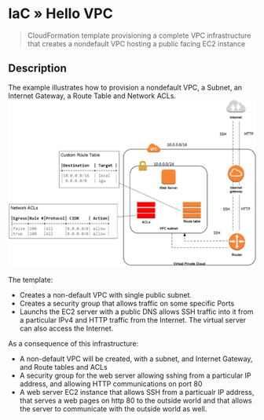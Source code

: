 # IaC &raquo; Hello VPC
> CloudFormation template provisioning a complete VPC infrastructure that creates a nondefault VPC hosting a public facing EC2 instance

## Description
The example illustrates how to provision a nondefault VPC, a Subnet, an Internet Gateway, a Route Table and Network ACLs.
![Nondefault VPC diagram](images/hello-vpc.png)

The template:
+ Creates a non-default VPC with single public subnet.
+ Creates a security group that allows traffic on some specific Ports
+ Launchs the EC2 server with a public DNS allows SSH traffic into it from a particular IPv4 and HTTP traffic from the Internet. The virtual server can also access the Internet.

As a consequence of this infrastructure:
+ A non-default VPC will be created, with a subnet, and Internet Gateway, and Route tables and ACLs
+ A security group for the web server allowing sshing from a particular IP address, and allowing HTTP communications on port 80
+ A web server EC2 instance that allows SSH from a particualr IP address, that serves a web pages on http 80 to the outside world and that allows the server to communicate with the outside world as well.